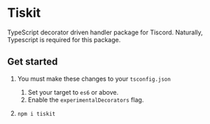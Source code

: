 # Tiskit

TypeScript decorator driven handler package for Tiscord. Naturally, Typescript is required for this package.

## Get started

1. You must make these changes to your `tsconfig.json`
    1. Set your target to `es6` or above.
    2. Enable the `experimentalDecorators` flag.

2. ```shell
   npm i tiskit
   ```
